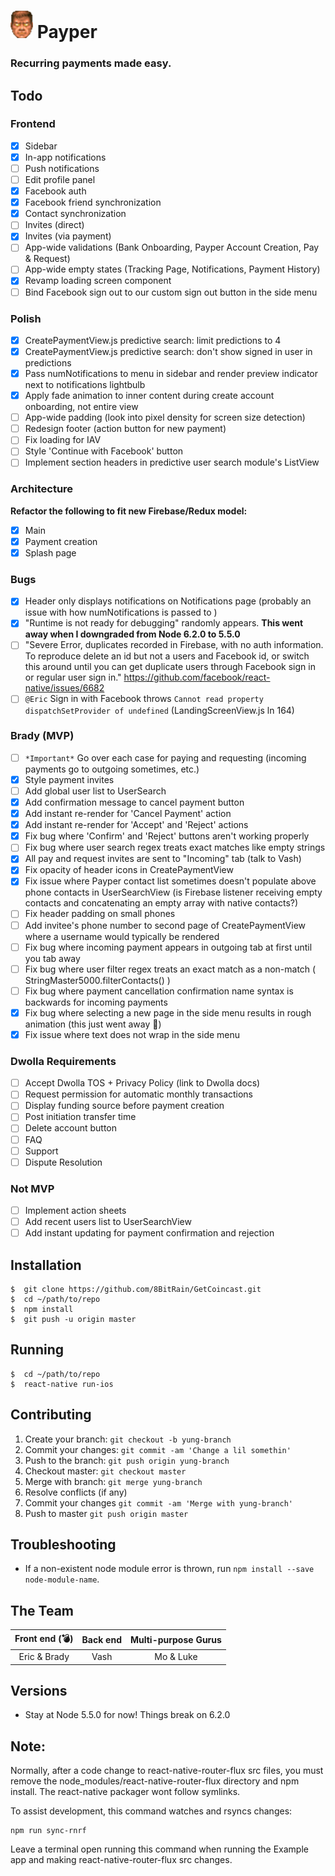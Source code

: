 # ![](./godmode.png) **Payper**
### Recurring payments made easy.

## **Todo**

### Frontend
- [x] Sidebar
- [x] In-app notifications
- [ ] Push notifications
- [ ] Edit profile panel
- [x] Facebook auth
- [x] Facebook friend synchronization
- [x] Contact synchronization
- [ ] Invites (direct)
- [x] Invites (via payment)
- [ ] App-wide validations (Bank Onboarding, Payper Account Creation, Pay & Request)
- [ ] App-wide empty states (Tracking Page, Notifications, Payment History)
- [x] Revamp loading screen component
- [ ] Bind Facebook sign out to our custom sign out button in the side menu

### Polish
- [X] CreatePaymentView.js predictive search: limit predictions to 4
- [X] CreatePaymentView.js predictive search: don't show signed in user in predictions
- [X] Pass numNotifications to menu in sidebar and render preview indicator next to notifications lightbulb
- [X] Apply fade animation to inner content during create account onboarding, not entire view
- [ ] App-wide padding (look into pixel density for screen size detection)
- [ ] Redesign footer (action button for new payment)
- [ ] Fix loading for IAV
- [ ] Style 'Continue with Facebook' button
- [ ] Implement section headers in predictive user search module's ListView

### Architecture
**Refactor the following to fit new Firebase/Redux model:**
- [x] Main
- [x] Payment creation
- [x] Splash page

### Bugs
- [X] Header only displays notifications on Notifications page (probably an
  issue with how numNotifications is passed to <Content />)
- [X] "Runtime is not ready for debugging" randomly appears.  **This went away when I downgraded from Node 6.2.0 to 5.5.0**
- [ ] "Severe Error, duplicates recorded in Firebase, with no auth information. To reproduce
      delete an id but not a users and Facebook id, or switch this around until you can get duplicate users through Facebook sign in or regular user sign in." https://github.com/facebook/react-native/issues/6682
- [ ] `@Eric` Sign in with Facebook throws `Cannot read property dispatchSetProvider of undefined` (LandingScreenView.js ln 164)

### Brady (MVP)
- [ ] `*Important*` Go over each case for paying and requesting (incoming payments go to outgoing sometimes, etc.)
- [X] Style payment invites
- [ ] Add global user list to UserSearch
- [x] Add confirmation message to cancel payment button
- [x] Add instant re-render for 'Cancel Payment' action
- [X] Add instant re-render for 'Accept' and 'Reject' actions
- [x] Fix bug where 'Confirm' and 'Reject' buttons aren't working properly
- [ ] Fix bug where user search regex treats exact matches like empty strings
- [X] All pay and request invites are sent to "Incoming" tab (talk to Vash)
- [X] Fix opacity of header icons in CreatePaymentView
- [X] Fix issue where Payper contact list sometimes doesn't populate above phone contacts in UserSearchView (is Firebase listener receiving empty contacts and concatenating an empty array with native contacts?)
- [ ] Fix header padding on small phones
- [ ] Add invitee's phone number to second page of CreatePaymentView where a username would typically be rendered
- [ ] Fix bug where incoming payment appears in outgoing tab at first until you tab away
- [ ] Fix bug where user filter regex treats an exact match as a non-match ( StringMaster5000.filterContacts() )
- [ ] Fix bug where payment cancellation confirmation name syntax is backwards for incoming payments
- [x] Fix bug where selecting a new page in the side menu results in rough animation (this just went away 🤔)
- [x] Fix issue where text does not wrap in the side menu

### Dwolla Requirements
- [ ] Accept Dwolla TOS + Privacy Policy (link to Dwolla docs)
- [ ] Request permission for automatic monthly transactions
- [ ] Display funding source before payment creation
- [ ] Post initiation transfer time
- [ ] Delete account button
- [ ] FAQ
- [ ] Support
- [ ] Dispute Resolution

### Not MVP
- [ ] Implement action sheets
- [ ] Add recent users list to UserSearchView
- [ ] Add instant updating for payment confirmation and rejection

## **Installation**
```
$  git clone https://github.com/8BitRain/GetCoincast.git
$  cd ~/path/to/repo
$  npm install
$  git push -u origin master
```

## **Running**
```
$  cd ~/path/to/repo
$  react-native run-ios
```

## **Contributing**
1. Create your branch: `git checkout -b yung-branch`
2. Commit your changes: `git commit -am 'Change a lil somethin'`
3. Push to the branch: `git push origin yung-branch`
4. Checkout master: `git checkout master`
5. Merge with branch: `git merge yung-branch`
6. Resolve conflicts (if any)
7. Commit your changes `git commit -am 'Merge with yung-branch'`
8. Push to master `git push origin master`

## **Troubleshooting**
* If a non-existent node module error is thrown, run `npm install --save node-module-name`.

## **The Team**
| Front end (💣)       | Back end  | Multi-purpose Gurus|
|:--------------------:|:---------:|:------------------:|
| Eric & Brady         | Vash      | Mo & Luke          |

## **Versions**
* Stay at Node 5.5.0 for now! Things break on 6.2.0

## **Note:**
Normally, after a code change to react-native-router-flux src files,
you must remove the node_modules/react-native-router-flux directory
and npm install.  The react-native packager wont follow symlinks.

To assist development, this command watches and rsyncs changes:

```
npm run sync-rnrf
```

Leave a terminal open running this command when running the Example
app and making react-native-router-flux src changes.
